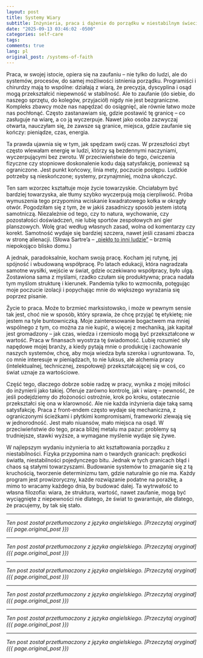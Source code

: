 ```yaml
---
layout: post
title: Systemy Wiary
subtitle: Inżynieria, praca i dążenie do porządku w niestabilnym świecie
date: "2025-09-13 03:46:02 -0500"
categories: self-care
tags: 
comments: true
lang: pl
original_post: /systems-of-faith
---
```




Praca, w swojej istocie, opiera się na zaufaniu – nie tylko do ludzi, ale do systemów, procesów, do samej możliwości istnienia porządku. Programiści i chirurdzy mają to wspólne: działają z wiarą, że precyzja, dyscyplina i osąd mogą przekształcić niepewność w stabilność. Ale to zaufanie (do siebie, do naszego sprzętu, do kolegów, przyjaciół) nigdy nie jest bezgraniczne. Kompleks zbawcy może nas napędzać do osiągnięć, ale równie łatwo może nas pochłonąć. Często zastanawiam się, gdzie postawić tę granicę – co zasługuje na wiarę, a co ją wyczerpuje. Nawet jako osoba zazwyczaj otwarta, nauczyłam się, że zawsze są granice, miejsca, gdzie zaufanie się kończy: pieniądze, czas, energia.<!-- more -->

Ta prawda ujawnia się w tym, jak spędzam swój czas. W przeszłości zbyt często wlewałam energię w ludzi, którzy są bezdennymi naczyniami, wyczerpującymi bez zwrotu. W przeciwieństwie do tego, ćwiczenia fizyczne czy stopniowe doskonalenie kodu dają satysfakcję, ponieważ są ograniczone. Jest punkt końcowy, linia mety, poczucie postępu. Ludzkie potrzeby są nieskończone; systemy, przynajmniej, można ukończyć.

Ten sam wzorzec kształtuje moje życie towarzyskie. Chciałabym być bardziej towarzyska, ale tłumy szybko wyczerpują moją cierpliwość. Próba wymuszenia tego przypomina wciskanie kwadratowego kołka w okrągły otwór. Pogodziłam się z tym, że w jakiś zasadniczy sposób jestem istotą samotniczą. Niezależnie od tego, czy to natura, wychowanie, czy pozostałości doświadczeń, nie lubię sportów zespołowych ani gier planszowych. Wolę grać według własnych zasad, wolna od komentarzy czy korekt. Samotność wydaje się bardziej szczera, nawet jeśli czasami zbacza w stronę alienacji. (Słowa Sartre’a – <a target=_blank href=https://en.wikipedia.org/wiki/No_Exit>„piekło to inni ludzie”</a> – brzmią niepokojąco blisko domu.)

A jednak, paradoksalnie, kocham swoją pracę. Kocham jej rutynę, jej spójność i wbudowaną współpracę. Po latach edukacji, która nagradzała samotne wysiłki, wejście w świat, gdzie oczekiwano współpracy, było ulgą. Zostawiona sama z myślami, rzadko czułam się produktywna; praca nadała tym myślom strukturę i kierunek. Pandemia tylko to wzmocniła, potęgując moje poczucie izolacji i popychając mnie do większego wyrażania się poprzez pisanie.

Życie to praca. Może to brzmieć marksistowsko, i może w pewnym sensie tak jest, choć nie w sposób, który sprawia, że chcę przyjąć tę etykietę; nie jestem na tyle buntowniczką. Moje zainteresowanie bogactwem ma mniej wspólnego z tym, co można za nie kupić, a więcej z mechaniką, jak kapitał jest gromadzony – jak czas, wiedza i rzemiosło mogą być przekształcone w wartość. Praca w finansach wyostrza tę świadomość. Lubię rozumieć siły napędowe mojej branży, a kiedy pytają mnie o produkcję i zachowanie naszych systemów, chcę, aby moja wiedza była szeroka i ugruntowana. To, co mnie interesuje w pieniądzach, to nie luksus, ale alchemia pracy (intelektualnej, technicznej, zespołowej) przekształcającej się w coś, co świat uznaje za wartościowe.

Część tego, dlaczego dobrze sobie radzę w pracy, wynika z mojej miłości do inżynierii jako takiej. Oferuje zarówno kontrolę, jak i wiarę – pewność, że jeśli podejdziemy do złożoności ostrożnie, krok po kroku, ostatecznie przekształci się ona w klarowność. Ale nie każda inżynieria daje taką samą satysfakcję. Praca z front-endem często wydaje się mechaniczna, z ograniczonymi ścieżkami i płytkimi kompromisami, frameworki zlewają się w jednorodność. Jest mało niuansów, mało miejsca na osąd. W przeciwieństwie do tego, praca bliżej metalu ma pazur: problemy są trudniejsze, stawki wyższe, a wymagane myślenie wydaje się żywe.

W najlepszym wydaniu inżynieria to akt kształtowania porządku z niestabilności. Fizyka przypomina nam o twardych granicach: prędkości światła, niestabilności pojedynczego bitu. Jednak w tych granicach błąd i chaos są stałymi towarzyszami. Budowanie systemów to zmaganie się z tą kruchością, tworzenie determinizmu tam, gdzie naturalnie go nie ma. Każdy program jest prowizoryczny, każde rozwiązanie podatne na porażkę, a mimo to wracamy każdego dnia, by budować dalej. Ta wytrwałość to własna filozofia: wiara, że struktura, wartość, nawet zaufanie, mogą być wyciągnięte z niepewności nie dlatego, że świat to gwarantuje, ale dlatego, że pracujemy, by tak się stało.

---

*Ten post został przetłumaczony z języka angielskiego. [Przeczytaj oryginał]({{ page.original_post }})*

---

*Ten post został przetłumaczony z języka angielskiego. [Przeczytaj oryginał]({{ page.original_post }})*

---

*Ten post został przetłumaczony z języka angielskiego. [Przeczytaj oryginał]({{ page.original_post }})*

---

*Ten post został przetłumaczony z języka angielskiego. [Przeczytaj oryginał]({{ page.original_post }})*

---

*Ten post został przetłumaczony z języka angielskiego. [Przeczytaj oryginał]({{ page.original_post }})*

---

*Ten post został przetłumaczony z języka angielskiego. [Przeczytaj oryginał]({{ page.original_post }})*